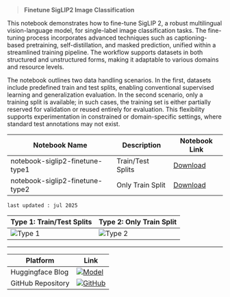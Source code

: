 > **Finetune SigLIP2 Image Classification**

This notebook demonstrates how to fine-tune SigLIP 2, a robust multilingual vision-language model, for single-label image classification tasks. The fine-tuning process incorporates advanced techniques such as captioning-based pretraining, self-distillation, and masked prediction, unified within a streamlined training pipeline. The workflow supports datasets in both structured and unstructured forms, making it adaptable to various domains and resource levels.

The notebook outlines two data handling scenarios. In the first, datasets include predefined train and test splits, enabling conventional supervised learning and generalization evaluation. In the second scenario, only a training split is available; in such cases, the training set is either partially reserved for validation or reused entirely for evaluation. This flexibility supports experimentation in constrained or domain-specific settings, where standard test annotations may not exist.

| Notebook Name                        | Description                                      | Notebook Link |
|-------------------------------------|--------------------------------------------------|----------------|
| notebook-siglip2-finetune-type1  | Train/Test Splits  | [Download](https://github.com/PRITHIVSAKTHIUR/FineTuning-SigLIP-2/blob/main/Finetune-SigLIP2-Image-Classification/1.SigLIP2_Finetune_ImageClassification_TrainTest_Splits.ipynb) |
| notebook-siglip2-finetune-type2  | Only Train Split  | [Download](https://github.com/PRITHIVSAKTHIUR/FineTuning-SigLIP-2/blob/main/Finetune-SigLIP2-Image-Classification/2.SigLIP2_Finetune_ImageClassification_OnlyTrain_Splits.ipynb) |

```
last updated : jul 2025
```

| **Type 1: Train/Test Splits** | **Type 2: Only Train Split** |
|------------------------------|------------------------------|
| ![Type 1](https://cdn-uploads.huggingface.co/production/uploads/65bb837dbfb878f46c77de4c/l0vfc0wtIp5mHgP-KGtff.png) | ![Type 2](https://cdn-uploads.huggingface.co/production/uploads/65bb837dbfb878f46c77de4c/xFXZYGbbL1PgoyyobVLym.png) |

---

| Platform | Link |
|----------|------|
| Huggingface Blog | [![Model](https://img.shields.io/badge/🤗-Model-yellow)](https://huggingface.co/blog/prithivMLmods/siglip2-finetune-image-classification) |
| GitHub Repository | [![GitHub](https://img.shields.io/badge/GitHub-Repository-blue?logo=github)](https://github.com/PRITHIVSAKTHIUR/FineTuning-SigLIP-2) |
